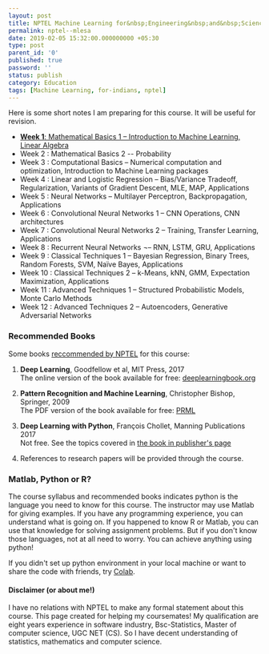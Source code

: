 ```yaml
---
layout: post
title: NPTEL Machine Learning for&nbsp;Engineering&nbsp;and&nbsp;Science&nbsp;Applications
permalink: nptel--mlesa
date: 2019-02-05 15:32:00.000000000 +05:30
type: post
parent_id: '0'
published: true
password: ''
status: publish
category: Education
tags: [Machine Learning, for-indians, nptel]
---
```


Here is some short notes I am preparing for this course. It will be useful for revision. 

* [**Week 1**:  Mathematical Basics 1 – Introduction to Machine Learning, Linear Algebra](/nptel--mlesa--w01)
* Week 2  :  Mathematical Basics 2 -- Probability
* Week 3  :  Computational Basics – Numerical computation and optimization, Introduction to Machine Learning packages
* Week 4  :  Linear and Logistic Regression – Bias/Variance Tradeoff, Regularization, Variants of Gradient Descent, MLE, MAP, Applications
* Week 5  :  Neural Networks – Multilayer Perceptron, Backpropagation, Applications
* Week 6  :  Convolutional Neural Networks 1 – CNN Operations, CNN architectures
* Week 7  :  Convolutional Neural Networks 2 – Training, Transfer Learning, Applications
* Week 8  :  Recurrent Neural Networks ¬– RNN, LSTM, GRU, Applications
* Week 9  :  Classical Techniques 1 – Bayesian Regression, Binary Trees, Random Forests, SVM, Naïve Bayes, Applications
* Week 10  :  Classical Techniques 2 – k-Means, kNN, GMM, Expectation Maximization, Applications
* Week 11  :  Advanced Techniques 1 – Structured Probabilistic Models, Monte Carlo Methods
* Week 12  :  Advanced Techniques 2 – Autoencoders, Generative Adversarial Networks


### Recommended Books
Some books [reccommended by NPTEL](https://youtu.be/w1v-uQthcXs?t=701) for this course:
1. **Deep Learning**, Goodfellow et al, MIT Press, 2017 <br/>
   The online version of the book available for free: [deeplearningbook.org](https://www.deeplearningbook.org/)

2. **Pattern Recognition and Machine Learning**, Christopher Bishop, Springer, 2009 <br/>
   The PDF version of the book available for free: [PRML](http://users.isr.ist.utl.pt/~wurmd/Livros/school/Bishop%20-%20Pattern%20Recognition%20And%20Machine%20Learning%20-%20Springer%20%202006.pdf)

3. **Deep Learning with Python**, François Chollet, Manning Publications 2017 <br/>
   Not free. See the topics covered in [the book in publisher's page](https://www.manning.com/books/deep-learning-with-python) 

4. References to research papers will be provided through the course.


### Matlab, Python or R?
The course syllabus and recommended books indicates python is the language you need to know for this course.
The instructor may use Matlab for giving examples. If you have any programming experience, you can understand what is going on.
If you happened to know R or Matlab, you can use that knowledge for solving assignment problems.
But if you don't know those languages, not at all need to worry. You can achieve anything using python!

If you didn't set up python environment in your local machine or want to share the code with friends, try [Colab](https://colab.research.google.com/).

#### Disclaimer (or about me!)
I have no relations with NPTEL to make any formal statement about this course. 
This page created for helping my coursemates! My qualification are eight years experience in software industry, Bsc-Statistics, Master of computer science, UGC NET (CS). So I have decent understanding of statistics, mathematics and computer science.

